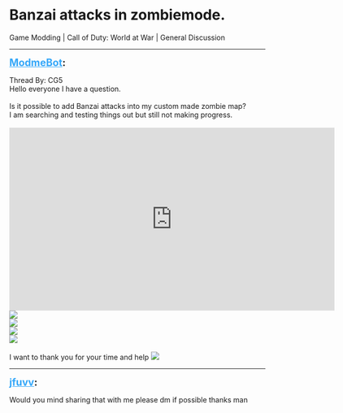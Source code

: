# Banzai attacks in zombiemode.
Game Modding | Call of Duty: World at War | General Discussion

---
<strong style="font-size: 1.4em;"><span style="text-decoration: underline;text-decoration-color: #34a7f9;"><span style="color:#34a7f9;">ModmeBot</span></span>:</strong>

<p>Thread By: CG5<br />Hello everyone I have a question.<br /> <br />Is it possible to add Banzai attacks into my custom made zombie map?<br />I am searching and testing things out but still not making progress.<br /> <br /><iframe type="text/html" width="640" height="360" src="https://www.youtube.com/embed/NSGcgSHF9XQ" frameborder="0"></iframe><br /><img style="max-width: 500px;" src="https://gyazo.com/e9cd1def8b09dc33d9c1c1e5139f30a6.gif"><br /><img style="max-width: 500px;" src="https://gyazo.com/1a3f707bde60ffa29292319d51366b25.gif"><br /><img style="max-width: 500px;" src="https://gyazo.com/0f06a532e991dd4cf99b10d3ebf85f29.gif"><br /><img style="max-width: 500px;" src="https://gyazo.com/61473c7d9ed09ad4589672c2164a102e.gif"><br /> <br />I want to thank you for your time and help <img style="max-width: 500px;" src="http://modme.co/emoticons/smile.png"></p>

---
<strong style="font-size: 1.4em;"><span style="text-decoration: underline;text-decoration-color: #34a7f9;"><span style="color:#34a7f9;">jfuvv</span></span>:</strong>

<p>Would you mind sharing that with me please dm if possible thanks man</p>

